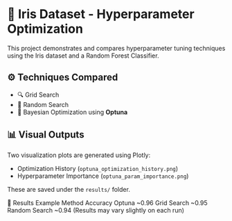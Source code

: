 # 🌸 Iris Dataset - Hyperparameter Optimization

This project demonstrates and compares hyperparameter tuning techniques using the Iris dataset and a Random Forest Classifier.

## ⚙️ Techniques Compared
- 🔍 Grid Search
- 🎲 Random Search
- 🤖 Bayesian Optimization using **Optuna**

## 📊 Visual Outputs
Two visualization plots are generated using Plotly:
- Optimization History (`optuna_optimization_history.png`)
- Hyperparameter Importance (`optuna_param_importance.png`)

These are saved under the `results/` folder.

🎯 Results Example
Method	              Accuracy
Optuna	              ~0.96
Grid Search        	  ~0.95
Random Search	      ~0.94
(Results may vary slightly on each run)

